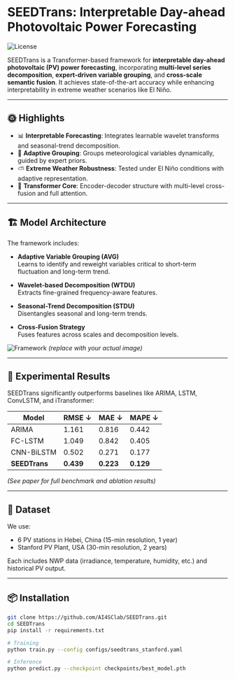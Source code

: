# SEEDTrans: Interpretable Day-ahead Photovoltaic Power Forecasting

![License](https://img.shields.io/badge/license-MIT-blue.svg)

SEEDTrans is a Transformer-based framework for **interpretable day-ahead photovoltaic (PV) power forecasting**, incorporating **multi-level series decomposition**, **expert-driven variable grouping**, and **cross-scale semantic fusion**. It achieves state-of-the-art accuracy while enhancing interpretability in extreme weather scenarios like El Niño.

---

## 🌞 Highlights

- 📊 **Interpretable Forecasting**: Integrates learnable wavelet transforms and seasonal-trend decomposition.
- 🎯 **Adaptive Grouping**: Groups meteorological variables dynamically, guided by expert priors.
- ⛅ **Extreme Weather Robustness**: Tested under El Niño conditions with adaptive representation.
- 🧠 **Transformer Core**: Encoder-decoder structure with multi-level cross-fusion and full attention.

---

## 🏗️ Model Architecture

The framework includes:

- **Adaptive Variable Grouping (AVG)**  
  Learns to identify and reweight variables critical to short-term fluctuation and long-term trend.
  
- **Wavelet-based Decomposition (WTDU)**  
  Extracts fine-grained frequency-aware features.

- **Seasonal-Trend Decomposition (STDU)**  
  Disentangles seasonal and long-term trends.

- **Cross-Fusion Strategy**  
  Fuses features across scales and decomposition levels.

![Framework](docs/images/framework.png) *(replace with your actual image)*

---

## 🧪 Experimental Results

SEEDTrans significantly outperforms baselines like ARIMA, LSTM, ConvLSTM, and iTransformer:

| Model        | RMSE ↓ | MAE ↓ | MAPE ↓ |
|--------------|--------|-------|--------|
| ARIMA        | 1.161  | 0.816 | 0.442  |
| FC-LSTM      | 1.049  | 0.842 | 0.405  |
| CNN-BiLSTM   | 0.502  | 0.271 | 0.177  |
| **SEEDTrans**| **0.439** | **0.223** | **0.129** |

*(See paper for full benchmark and ablation results)*

---

## 📁 Dataset

We use:

- 6 PV stations in Hebei, China (15-min resolution, 1 year)
- Stanford PV Plant, USA (30-min resolution, 2 years)

Each includes NWP data (irradiance, temperature, humidity, etc.) and historical PV output.

---

## 📦 Installation

```bash
git clone https://github.com/AI4SClab/SEEDTrans.git
cd SEEDTrans
pip install -r requirements.txt

# Training
python train.py --config configs/seedtrans_stanford.yaml

# Inference
python predict.py --checkpoint checkpoints/best_model.pth
